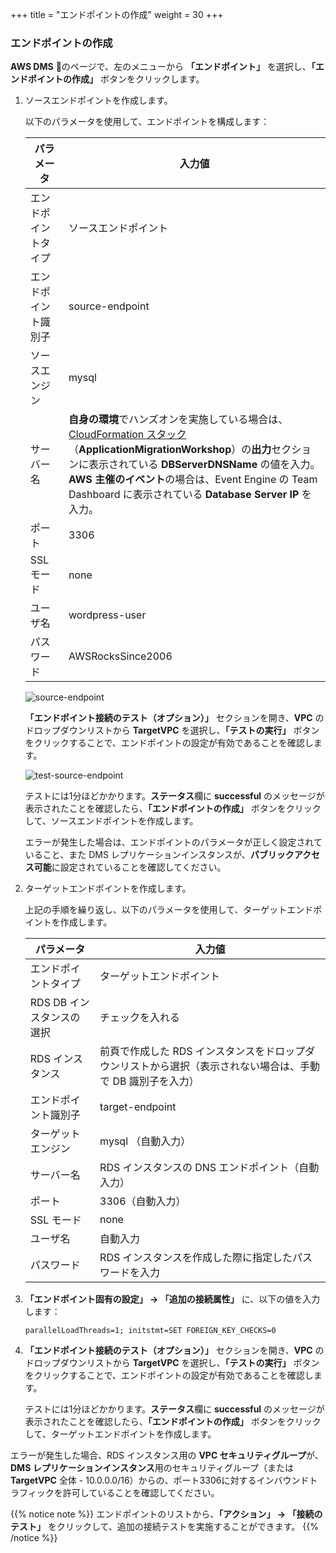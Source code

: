 +++
title = "エンドポイントの作成"
weight = 30
+++


### エンドポイントの作成

**AWS DMS** のページで、左のメニューから **「エンドポイント」** を選択し、**「エンドポイントの作成」** ボタンをクリックします。

1. ソースエンドポイントを作成します。 

    以下のパラメータを使用して、エンドポイントを構成します：

    | パラメータ           | 入力値                                          |
    | ------------------- | ---------------------------------------------- |
    | エンドポイントタイプ    | ソースエンドポイント                                |
    | エンドポイント識別子    | source-endpoint                                |
    | ソースエンジン         | mysql                                          |
    | サーバー名            | **自身の環境**でハンズオンを実施している場合は、<a href="https://us-west-2.console.aws.amazon.com/cloudformation/home?region=us-west-2#/" target="_blank">CloudFormation スタック</a>（**ApplicationMigrationWorkshop**）の**出力**セクションに表示されている **DBServerDNSName** の値を入力。<br> **AWS 主催のイベント**の場合は、Event Engine の Team Dashboard に表示されている **Database Server IP** を入力。   |
    | ポート                | 3306                                           |
    | SSL モード            | none                                           |
    | ユーザ名              | wordpress-user                                 |
    | パスワード            | AWSRocksSince2006                                   |

    ![source-endpoint](/db-mig/source-endpoint.ja.png)

    **「エンドポイント接続のテスト（オプション）」** セクションを開き、**VPC** のドロップダウンリストから **TargetVPC** を選択し、**「テストの実行」** ボタンをクリックすることで、エンドポイントの設定が有効であることを確認します。

    ![test-source-endpoint](/db-mig/test-source-endpoint.ja.png)

    テストには1分ほどかかります。**ステータス**欄に **successful** のメッセージが表示されたことを確認したら、**「エンドポイントの作成」** ボタンをクリックして、ソースエンドポイントを作成します。
    
    エラーが発生した場合は、エンドポイントのパラメータが正しく設定されていること、また DMS レプリケーションインスタンスが、**パブリックアクセス可能**に設定されていることを確認してください。

2. ターゲットエンドポイントを作成します。

    上記の手順を繰り返し、以下のパラメータを使用して、ターゲットエンドポイントを作成します。

    | パラメータ           | 入力値                                                 |
    | ------------------- | ----------------------------------------------------- |
    | エンドポイントタイプ       | ターゲットエンドポイント                                       |
    | RDS DB インスタンスの選択  | チェックを入れる                                            |
    | RDS インスタンス          | 前頁で作成した RDS インスタンスをドロップダウンリストから選択（表示されない場合は、手動で DB 識別子を入力）  |
    | エンドポイント識別子       | target-endpoint                                       |
    | ターゲットエンジン         | mysql （自動入力）                                                |
    | サーバー名                | RDS インスタンスの DNS エンドポイント（自動入力）                             |
    | ポート                   | 3306（自動入力）                                            |
    | SSL モード               | none                                                  |
    | ユーザ名                 | 自動入力                                                |
    | パスワード               | RDS インスタンスを作成した際に指定したパスワードを入力 |


3. **「エンドポイント固有の設定」 → 「追加の接続属性」** に、以下の値を入力します：

    ```
    parallelLoadThreads=1; initstmt=SET FOREIGN_KEY_CHECKS=0
    ```

4. **「エンドポイント接続のテスト（オプション）」** セクションを開き、**VPC** のドロップダウンリストから **TargetVPC** を選択し、**「テストの実行」** ボタンをクリックすることで、エンドポイントの設定が有効であることを確認します。

    テストには1分ほどかかります。**ステータス**欄に **successful** のメッセージが表示されたことを確認したら、**「エンドポイントの作成」** ボタンをクリックして、ターゲットエンドポイントを作成します。

エラーが発生した場合、RDS インスタンス用の **VPC セキュリティグループ**が、 **DMS レプリケーションインスタンス**用のセキュリティグループ（または **TargetVPC** 全体 - 10.0.0.0/16）からの、ポート3306に対するインバウンドトラフィックを許可していることを確認してください。

{{% notice note %}}
エンドポイントのリストから、**「アクション」 → 「接続のテスト」** をクリックして、追加の接続テストを実施することができます。
{{% /notice %}}
